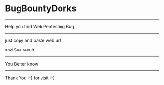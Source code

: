 # BugBountyDorks
************************
Help you find  Web Pentesting Bug 
*******************************

just copy and paste web url 


and See result 

******************************
You Better know  

*****************************
Thank You :-) for visit :-)
